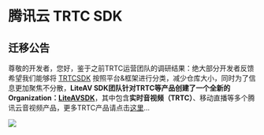 # 腾讯云 TRTC SDK

## 迁移公告

尊敬的开发者，您好，鉴于之前TRTC运营团队的调研结果：绝大部分开发者反馈希望我们能够将 [TRTCSDK](https://github.com/tencentyun/TRTCSDK) 按照平台&框架进行分类，减少仓库大小，同时为了信息更加聚焦不分散，**LiteAV SDK团队针对TRTC等产品创建了一个全新的Organization：**[**LiteAVSDK**](https://github.com/LiteAVSDK)，其中包含**实时音视频（TRTC）**、移动直播等多个腾讯云音视频产品，更多TRTC产品请点击[这里](https://github.com/LiteAVSDK?q=TRTC_&type=all&language=&sort=)...

![](https://qcloudimg.tencent-cloud.cn/raw/9e4643907ac68ded6be16c817f6ab360.png)
